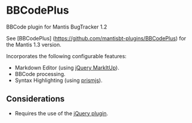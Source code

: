 BBCodePlus
=============
BBCode plugin for Mantis BugTracker 1.2

See [BBCodePlus] (https://github.com/mantisbt-plugins/BBCodePlus) for the Mantis 1.3 version.

Incorporates the following configurable features:

* Markdown Editor (using [jQuery MarkItUp](http://markitup.jaysalvat.com/home/)).
* BBCode processing.
* Syntax Highlighting (using [prismjs](http://prismjs.com/)).

Considerations
-------------------------
* Requires the use of the [jQuery plugin](https://github.com/mantisbt-plugins/jquery).

